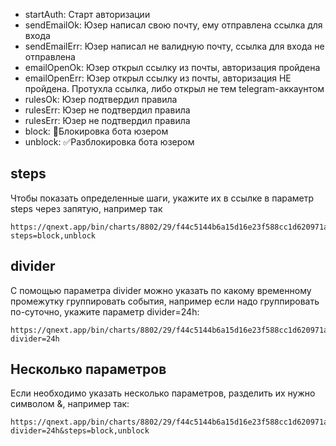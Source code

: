 * startAuth: Старт авторизации
* sendEmailOk: Юзер написал свою почту, ему отправлена ссылка для входа
* sendEmailErr: Юзер написал не валидную почту, ссылка для входа не отправлена
* emailOpenOk: Юзер открыл ссылку из почты, авторизация пройдена
* emailOpenErr: Юзер открыл ссылку из почты, авторизация НЕ пройдена. Протухла ссылка, либо открыл не тем telegram-аккаунтом
* rulesOk: Юзер подтвердил правила
* rulesErr: Юзер не подтвердил правила
* rulesErr: Юзер не подтвердил правила
* block: 🚫Блокировка бота юзером
* unblock: ✅Разблокировка бота юзером

## steps
Чтобы показать определенные шаги, укажите их в ссылке в параметр steps через запятую, например так
```
https://qnext.app/bin/charts/8802/29/f44c5144b6a15d16e23f588cc1d620971a7418f5?steps=block,unblock
```
## divider
С помощью параметра divider можно указать по какому временному промежутку группировать события,
например если надо группировать по-суточно, укажите параметр divider=24h:
```
https://qnext.app/bin/charts/8802/29/f44c5144b6a15d16e23f588cc1d620971a7418f5?divider=24h
```
## Несколько параметров
Если необходимо указать несколько параметров, разделить их нужно символом &, например так:
```
https://qnext.app/bin/charts/8802/29/f44c5144b6a15d16e23f588cc1d620971a7418f5?divider=24h&steps=block,unblock
```
